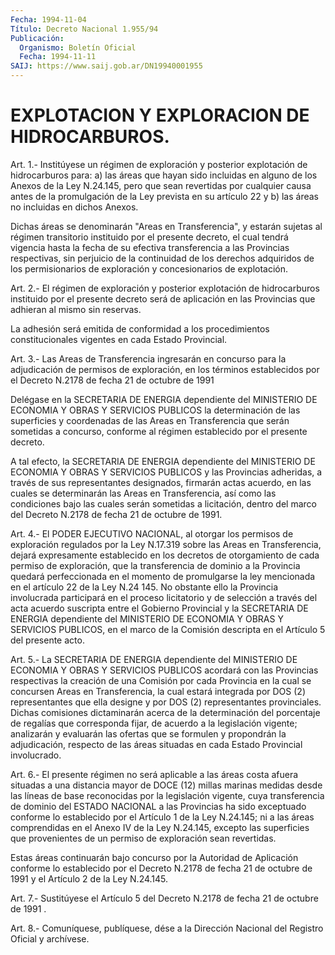 ```yaml
---
Fecha: 1994-11-04
Título: Decreto Nacional 1.955/94
Publicación:
  Organismo: Boletín Oficial
  Fecha: 1994-11-11
SAIJ: https://www.saij.gob.ar/DN19940001955
---
```

# EXPLOTACION Y EXPLORACION DE HIDROCARBUROS.

<a id="1"></a>
Art.  1.-  Institúyese  un  régimen de exploración y posterior explotación de hidrocarburos para:  a)  las  áreas  que  hayan sido incluidas  en  alguno  de  los Anexos de la Ley N.24.145, pero  que sean revertidas por cualquier  causa antes de la promulgación de la Ley prevista en su artículo 22 y  b)  las  áreas  no  incluidas  en dichos Anexos.

Dichas  áreas  se  denominarán "Areas en Transferencia", y estarán sujetas al régimen transitorio  instituido por el presente decreto, el cual tendrá vigencia hasta la fecha de su efectiva transferencia a las Provincias respectivas,  sin  perjuicio  de  la continuidad  de  los  derechos  adquiridos de los permisionarios de exploración y concesionarios de explotación.

<a id="2"></a>
Art.  2.- El régimen de exploración y posterior explotación de hidrocarburos    instituido    por  el  presente  decreto  será  de aplicación en las Provincias que  adhieran  al  mismo sin reservas.

La  adhesión  será  emitida  de  conformidad  a  los procedimientos constitucionales vigentes en cada Estado Provincial.

<a id="3"></a>
Art. 3.- Las Areas de Transferencia ingresarán en concurso para la  adjudicación  de  permisos  de  exploración,  en  los  términos establecidos  por  el Decreto N.2178 de fecha 21 de octubre de 1991

Delégase en la SECRETARIA  DE  ENERGIA  dependiente del MINISTERIO DE ECONOMIA Y OBRAS Y SERVICIOS PUBLICOS la  determinación  de  las superficies  y  coordenadas de las Areas en Transferencia que serán sometidas  a concurso,  conforme  al  régimen  establecido  por  el presente decreto.

A tal efecto,  la SECRETARIA DE ENERGIA dependiente del MINISTERIO DE  ECONOMIA  Y  OBRAS   Y  SERVICIOS  PUBLICOS  y  las  Provincias adheridas,  a  través de sus  representantes  designados,  firmarán actas  acuerdo,  en   las  cuales  se  determinarán  las  Areas  en Transferencia, así como  las  condiciones  bajo  las  cuales  serán sometidas  a  licitación,  dentro  del  marco del Decreto N.2178 de fecha 21 de octubre de 1991.

<a id="4"></a>
Art.  4.- El PODER EJECUTIVO NACIONAL, al otorgar los permisos de exploración  regulados  por  la  Ley N.17.319 sobre las Areas en Transferencia, dejará expresamente establecido  en  los decretos de otorgamiento  de  cada permiso de exploración, que la transferencia de dominio a la Provincia  quedará  perfeccionada  en el momento de promulgarse  la  ley  mencionada en el artículo 22 de la  Ley  N.24 145. No obstante ello la  Provincia  involucrada  participará en el proceso  licitatorio  y  de  selección  a  través del acta  acuerdo suscripta entre el Gobierno Provincial y la  SECRETARIA  DE ENERGIA dependiente   del  MINISTERIO  DE  ECONOMIA  Y  OBRAS  Y  SERVICIOS PUBLICOS, en el  marco  de  la  Comisión descripta en el Artículo 5 del presente acto.

<a id="5"></a>
Art. 5.- La SECRETARIA DE ENERGIA dependiente del MINISTERIO DE ECONOMIA  Y  OBRAS Y SERVICIOS PUBLICOS acordará con las Provincias respectivas la  creación  de  una Comisión por cada Provincia en la cual se concursen Areas en Transferencia,  la cual estará integrada por  DOS  (2)  representantes  que  ella  designe  y  por  DOS  (2) representantes provinciales. Dichas comisiones  dictaminarán acerca de  la  determinación  del  porcentaje de regalías que  corresponda fijar, de acuerdo a la legislación  vigente; analizarán y evaluarán las ofertas que se formulen y propondrán  la adjudicación, respecto de  las  áreas  situadas  en  cada  Estado Provincial  involucrado.

<a id="6"></a>
Art.  6.-  El  presente  régimen no será aplicable a las áreas costa afuera situadas a una distancia  mayor  de  DOCE  (12) millas marinas  medidas  desde  las  líneas  de  base  reconocidas por  la legislación  vigente,  cuya  transferencia  de dominio  del  ESTADO NACIONAL  a  las  Provincias  ha  sido  exceptuado    conforme   lo establecido  por  el  Artículo 1 de la Ley N.24.145; ni a las áreas comprendidas  en el Anexo  IV  de  la  Ley  N.24.145,  excepto  las superficies que  provenientes  de  un  permiso  de exploración sean revertidas.

Estas  áreas  continuarán  bajo  concurso  por  la  Autoridad   de Aplicación  conforme  lo establecido por el Decreto N.2178 de fecha 21  de  octubre  de 1991 y  el  Artículo  2  de  la  Ley  N.24.145.

<a id="7"></a>
Art. 7.- Sustitúyese el Artículo 5 del Decreto N.2178 de fecha 21 de octubre de 1991 .

<a id="8"></a>
Art. 8.- Comuníquese, publíquese, dése a la Dirección Nacional del Registro Oficial y archívese.